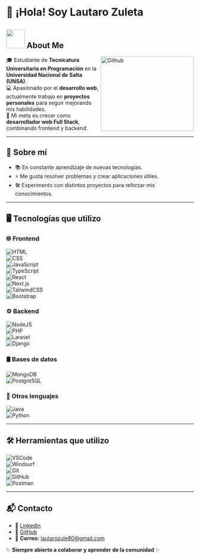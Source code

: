 # 👋 ¡Hola! Soy Lautaro Zuleta  

## <picture><img src = "https://github.com/7oSkaaa/7oSkaaa/blob/main/Images/about_me.gif?raw=true" width = 50px></picture> About Me
<img align="right" width = 250px height = 200px alt="Github" src="https://github.com/Mo-Alsehli/Mo-Alsehli/assets/98949843/92f233e8-fd56-4521-bc8e-b48fe669209a" />

🎓 Estudiante de **Tecnicatura Universitaria en Programación** en la **Universidad Nacional de Salta (UNSA)**.  
💻 Apasionado por el **desarrollo web**, actualmente trabajo en **proyectos personales** para seguir mejorando mis habilidades.  
🚀 Mi meta es crecer como **desarrollador web Full Stack**, combinando frontend y backend.  

---

## 🌱 Sobre mí
- 📚 En constante aprendizaje de nuevas tecnologías.  
- ⚡ Me gusta resolver problemas y crear aplicaciones útiles.  
- 🛠️ Experimento con distintos proyectos para reforzar mis conocimientos.  

---

## 🖥️ Tecnologías que utilizo  

### 🌐 Frontend
![HTML](https://img.shields.io/badge/HTML5-E34F26?style=for-the-badge&logo=html5&logoColor=white)  
![CSS](https://img.shields.io/badge/CSS3-1572B6?style=for-the-badge&logo=css3&logoColor=white)  
![JavaScript](https://img.shields.io/badge/JavaScript-F7DF1E?style=for-the-badge&logo=javascript&logoColor=black)  
![TypeScript](https://img.shields.io/badge/TypeScript-3178C6?style=for-the-badge&logo=typescript&logoColor=white)  
![React](https://img.shields.io/badge/React-20232A?style=for-the-badge&logo=react&logoColor=61DAFB)  
![Next.js](https://img.shields.io/badge/Next.js-000000?style=for-the-badge&logo=nextdotjs&logoColor=white)  
![TailwindCSS](https://img.shields.io/badge/TailwindCSS-06B6D4?style=for-the-badge&logo=tailwindcss&logoColor=white)  
![Bootstrap](https://img.shields.io/badge/Bootstrap-7952B3?style=for-the-badge&logo=bootstrap&logoColor=white)  

### ⚙️ Backend
![NodeJS](https://img.shields.io/badge/Node.js-339933?style=for-the-badge&logo=nodedotjs&logoColor=white)  
![PHP](https://img.shields.io/badge/PHP-777BB4?style=for-the-badge&logo=php&logoColor=white)  
![Laravel](https://img.shields.io/badge/Laravel-FF2D20?style=for-the-badge&logo=laravel&logoColor=white)  
![Django](https://img.shields.io/badge/Django-092E20?style=for-the-badge&logo=django&logoColor=white)  

### 🛢️ Bases de datos
![MongoDB](https://img.shields.io/badge/MongoDB-4EA94B?style=for-the-badge&logo=mongodb&logoColor=white)  
![PostgreSQL](https://img.shields.io/badge/PostgreSQL-316192?style=for-the-badge&logo=postgresql&logoColor=white)  

### 📌 Otros lenguajes
![Java](https://img.shields.io/badge/Java-ED8B00?style=for-the-badge&logo=openjdk&logoColor=white)  
![Python](https://img.shields.io/badge/Python-3776AB?style=for-the-badge&logo=python&logoColor=white)  

---

## 🛠️ Herramientas que utilizo  
![VSCode](https://img.shields.io/badge/VS%20Code-0078d7?style=for-the-badge&logo=visualstudiocode&logoColor=white)  
![Windsurf](https://img.shields.io/badge/Windsurf-0095FF?style=for-the-badge&logo=codeium&logoColor=white)  
![Git](https://img.shields.io/badge/Git-F05032?style=for-the-badge&logo=git&logoColor=white)  
![GitHub](https://img.shields.io/badge/GitHub-181717?style=for-the-badge&logo=github&logoColor=white)  
![Postman](https://img.shields.io/badge/Postman-FF6C37?style=for-the-badge&logo=postman&logoColor=white)  

---

## 📬 Contacto  
- 💼 [LinkedIn](https://www.linkedin.com/in/lautaro-zuleta/)  
- 🖤 [GitHub](https://github.com/LautaroZ01)  
- 📧 **Correo:** lautarozule80@gmail.com

✨ **Siempre abierto a colaborar y aprender de la comunidad** ✨
